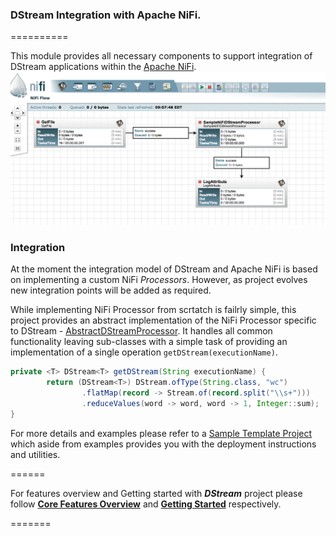 ### DStream Integration with Apache NiFi.
==========

This module provides all necessary components to support integration of DStream applications within the [Apache NiFi](https://github.com/apache/nifi). 
![](https://github.com/olegz/general-resources/blob/master/DStream-sample-nifi-flow.png)

### Integration

At the moment the integration model of DStream and Apache NiFi is based on implementing a custom NiFi _Processors_. However, as project evolves new integration points will be added as required.

While implementing NiFi Processor from scrtatch is failrly simple, this project provides an abstract implementation of the NiFi Processor specific to DStream - [AbstractDStreamProcessor](https://github.com/hortonworks/dstream/blob/master/dstream-nifi/src/main/java/org/apache/nifi/dstream/AbstractDStreamProcessor.java). It handles all common functionality leaving sub-classes with a simple task of providing an implementation of a single operation ```getDStream(executionName)```. 
```java
private <T> DStream<T> getDStream(String executionName) {
		return (DStream<T>) DStream.ofType(String.class, "wc")
				.flatMap(record -> Stream.of(record.split("\\s+")))
				.reduceValues(word -> word, word -> 1, Integer::sum);
}
```
For more details and examples please refer to a [Sample Template Project](https://github.com/hortonworks/dstream/tree/master/dstream-dev-template) which aside from examples provides you with the deployment instructions and utilities. 

======

For features overview and Getting started with _**DStream**_ project please follow [**Core Features Overview**](https://github.com/hortonworks/dstream/wiki/Core-Features-Overview) and [**Getting Started**](https://github.com/hortonworks/dstream/wiki) respectively.


=======
